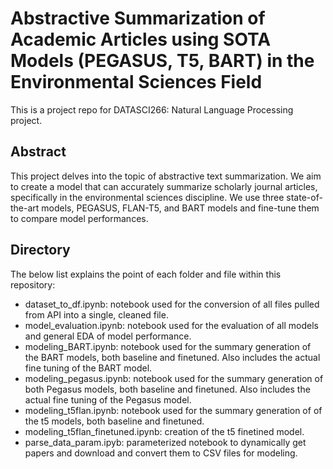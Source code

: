 # Abstractive Summarization of Academic Articles using SOTA Models (PEGASUS, T5, BART) in the Environmental Sciences Field
This is a project repo for DATASCI266: Natural Language Processing project.

## Abstract 

This project delves into the topic of abstractive text summarization. We aim to create a model that can accurately summarize scholarly journal articles, specifically in the environmental sciences discipline. We use three state-of-the-art models, PEGASUS, FLAN-T5, and BART models and fine-tune them to compare model performances.

## Directory

The below list explains the point of each folder and file within this repository:
- dataset_to_df.ipynb: notebook used for the conversion of all files pulled from API into a single, cleaned file.
- model_evaluation.ipynb: notebook used for the evaluation of all models and general EDA of model performance.
- modeling_BART.ipynb: notebook used for the summary generation of the BART models, both baseline and finetuned. Also includes the actual fine tuning of the BART model.
- modeling_pegasus.ipynb: notebook used for the summary generation of both Pegasus models, both baseline and finetuned. Also includes the actual fine tuning of the Pegasus model.
- modeling_t5flan.ipynb: notebook used for the summary generation of of the t5 models, both baseline and finetuned.
- modeling_t5flan_finetuned.ipynb: creation of the t5 finetined model.
- parse_data_param.ipyb: parameterized notebook to dynamically get papers and download and convert them to CSV files for modeling.